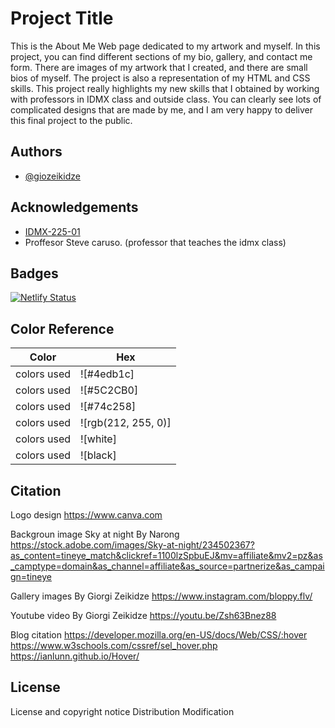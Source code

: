 
# Project Title

This is the About Me Web page dedicated to my artwork and myself. In this project, you can find different sections of my bio, gallery, and contact me form. There are images of my artwork that I created, and there are small bios of myself. The project is also a representation of my HTML and CSS skills. This project really highlights my new skills that I obtained by working with professors in IDMX class and outside class. You can clearly see lots of complicated designs that are made by me, and I am very happy to deliver this final project to the public.
## Authors

- [@giozeikidze](https://github.com/giozeikidze)


## Acknowledgements

 - [IDMX-225-01](https://catalog.raritanval.edu/preview_course_nopop.php?catoid=13&coid=12032)
 - Proffesor Steve caruso. (professor that teaches the idmx class)



## Badges

[![Netlify Status](https://api.netlify.com/api/v1/badges/97340009-c271-4b97-b250-46602056b72e/deploy-status)](https://app.netlify.com/sites/qartgpt/deploys)


## Color Reference

| Color             | Hex                                                                |
| ----------------- | ------------------------------------------------------------------ |
| colors used | ![#4edb1c]
| colors used| ![#5C2CB0]
| colors used | ![#74c258]
| colors used | ![rgb(212, 255, 0)]
| colors used | ![white]
| colors used | ![black]


## Citation

Logo design
https://www.canva.com

Backgroun image
Sky at night By Narong 
https://stock.adobe.com/images/Sky-at-night/234502367?as_content=tineye_match&clickref=1100lzSpbuEJ&mv=affiliate&mv2=pz&as_camptype=domain&as_channel=affiliate&as_source=partnerize&as_campaign=tineye

Gallery images
By Giorgi Zeikidze
https://www.instagram.com/bloppy.flv/

Youtube video
By Giorgi Zeikidze
https://youtu.be/Zsh63Bnez88

Blog citation
https://developer.mozilla.org/en-US/docs/Web/CSS/:hover
https://www.w3schools.com/cssref/sel_hover.php
https://ianlunn.github.io/Hover/


## License

 License and copyright notice
 Distribution
 Modification
